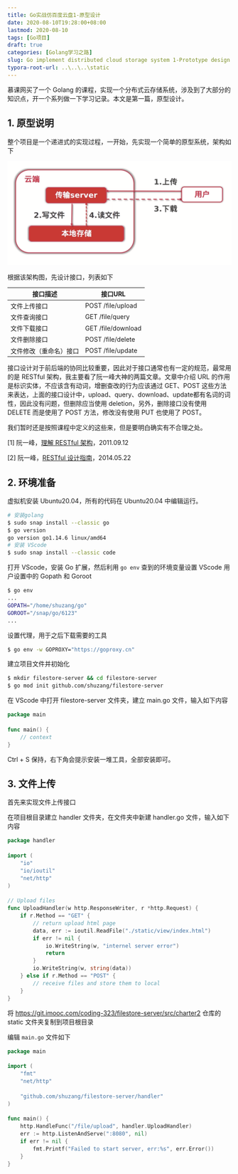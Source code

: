 ```yaml
---
title: Go实战仿百度云盘1-原型设计
date: 2020-08-10T19:28:00+08:00 
lastmod: 2020-08-10
tags: [Go项目]
draft: true
categories: [Golang学习之路]
slug: Go implement distributed cloud storage system 1-Prototype design
typora-root-url: ..\..\..\static
---
```


慕课网买了一个 Golang 的课程，实现一个分布式云存储系统，涉及到了大部分的知识点，开一个系列做一下学习记录。本文是第一篇，原型设计。

<!--more-->

## 1. 原型说明

整个项目是一个递进式的实现过程，一开始，先实现一个简单的原型系统，架构如下

![服务架构说明](/images/Go实战仿百度云盘1-原型设计/服务架构说明.png)

根据该架构图，先设计接口，列表如下

| 接口描述               | 接口URL            |
| ---------------------- | ------------------ |
| 文件上传接口           | POST /file/upload  |
| 文件查询接口           | GET /file/query    |
| 文件下载接口           | GET /file/download |
| 文件删除接口           | POST /file/delete  |
| 文件修改（重命名）接口 | POST /file/update  |

接口设计对于前后端的协同比较重要，因此对于接口通常也有一定的规范，最常用的是 RESTful 架构，我主要看了阮一峰大神的两篇文章。文章中介绍 URL 的作用是标识实体，不应该含有动词，增删查改的行为应该通过 GET、POST 这些方法来表达，上面的接口设计中，upload、query、download、update都有名词的词性，因此没有问题，但删除应当使用 deletion，另外，删除接口没有使用 DELETE 而是使用了 POST 方法，修改没有使用 PUT 也使用了 POST。

我们暂时还是按照课程中定义的这些来，但是要明白确实有不合理之处。

[1] 阮一峰，[理解 RESTful 架构](http://www.ruanyifeng.com/blog/2011/09/restful.html)，2011.09.12

[2] 阮一峰，[RESTful 设计指南](http://www.ruanyifeng.com/blog/2014/05/restful_api.html)，2014.05.22

## 2. 环境准备

虚拟机安装 Ubuntu20.04，所有的代码在 Ubuntu20.04 中编辑运行。

```bash
# 安装golang
$ sudo snap install --classic go
$ go version
go version go1.14.6 linux/amd64
# 安装 VScode
$ sudo snap install --classic code
```

打开 VScode，安装 Go 扩展，然后利用 `go env` 查到的环境变量设置 VScode 用户设置中的 Gopath 和 Goroot

```bash
$ go env
...
GOPATH="/home/shuzang/go"
GOROOT="/snap/go/6123"
...
```

设置代理，用于之后下载需要的工具

```bash
$ go env -w GOPROXY="https://goproxy.cn"
```

建立项目文件并初始化

```bash
$ mkdir filestore-server && cd filestore-server
$ go mod init github.com/shuzang/filestore-server
```

在 VScode 中打开 filestore-server 文件夹，建立 main.go 文件，输入如下内容

```go
package main

func main() {
    // context
}
```

Ctrl + S 保持，右下角会提示安装一堆工具，全部安装即可。

## 3. 文件上传

首先来实现文件上传接口

在项目根目录建立 handler 文件夹，在文件夹中新建 handler.go 文件，输入如下内容

```go
package handler

import (
	"io"
	"io/ioutil"
	"net/http"
)

// Upload files
func UploadHandler(w http.ResponseWriter, r *http.Request) {
	if r.Method == "GET" {
		// return upload html page
		data, err := ioutil.ReadFile("./static/view/index.html")
		if err != nil {
			io.WriteString(w, "internel server error")
			return
		}
		io.WriteString(w, string(data))
	} else if r.Method == "POST" {
		// receive files and store them to local
	}
}
```

将 https://git.imooc.com/coding-323/filestore-server/src/charter2 仓库的 static 文件夹复制到项目根目录

编辑 `main.go` 文件如下

```go
package main

import (
	"fmt"
	"net/http"

	"github.com/shuzang/filestore-server/handler"
)

func main() {
	http.HandleFunc("/file/upload", handler.UploadHandler)
	err := http.ListenAndServe(":8080", nil)
	if err != nil {
		fmt.Printf("Failed to start server, err:%s", err.Error())
	}
}
```






